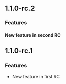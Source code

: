 ## 1.1.0-rc.2

### Features

#### New feature in second RC

## 1.1.0-rc.1

### Features

- New feature in first RC
